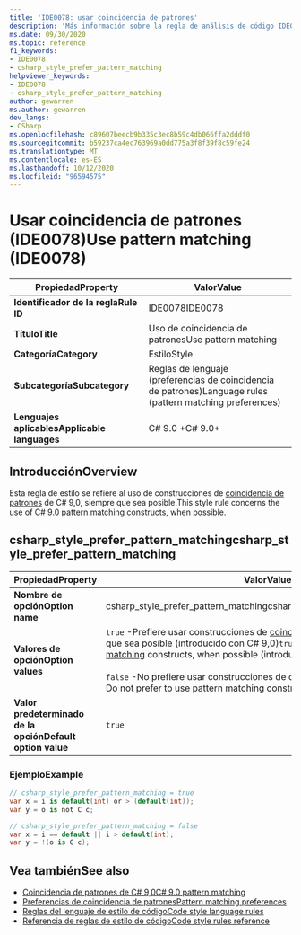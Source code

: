```yaml
---
title: 'IDE0078: usar coincidencia de patrones'
description: 'Más información sobre la regla de análisis de código IDE0078: usar coincidencia de patrones'
ms.date: 09/30/2020
ms.topic: reference
f1_keywords:
- IDE0078
- csharp_style_prefer_pattern_matching
helpviewer_keywords:
- IDE0078
- csharp_style_prefer_pattern_matching
author: gewarren
ms.author: gewarren
dev_langs:
- CSharp
ms.openlocfilehash: c89607beecb9b335c3ec8b59c4db066ffa2dddf0
ms.sourcegitcommit: b59237ca4ec763969a0dd775a3f8f39f8c59fe24
ms.translationtype: MT
ms.contentlocale: es-ES
ms.lasthandoff: 10/12/2020
ms.locfileid: "96594575"
---
```

# <a name="use-pattern-matching-ide0078"></a><span data-ttu-id="7bd46-103">Usar coincidencia de patrones (IDE0078)</span><span class="sxs-lookup"><span data-stu-id="7bd46-103">Use pattern matching (IDE0078)</span></span>

|<span data-ttu-id="7bd46-104">Propiedad</span><span class="sxs-lookup"><span data-stu-id="7bd46-104">Property</span></span>|<span data-ttu-id="7bd46-105">Valor</span><span class="sxs-lookup"><span data-stu-id="7bd46-105">Value</span></span>|
|-|-|
| <span data-ttu-id="7bd46-106">**Identificador de la regla**</span><span class="sxs-lookup"><span data-stu-id="7bd46-106">**Rule ID**</span></span> | <span data-ttu-id="7bd46-107">IDE0078</span><span class="sxs-lookup"><span data-stu-id="7bd46-107">IDE0078</span></span> |
| <span data-ttu-id="7bd46-108">**Título**</span><span class="sxs-lookup"><span data-stu-id="7bd46-108">**Title**</span></span> | <span data-ttu-id="7bd46-109">Uso de coincidencia de patrones</span><span class="sxs-lookup"><span data-stu-id="7bd46-109">Use pattern matching</span></span> |
| <span data-ttu-id="7bd46-110">**Categoría**</span><span class="sxs-lookup"><span data-stu-id="7bd46-110">**Category**</span></span> | <span data-ttu-id="7bd46-111">Estilo</span><span class="sxs-lookup"><span data-stu-id="7bd46-111">Style</span></span> |
| <span data-ttu-id="7bd46-112">**Subcategoría**</span><span class="sxs-lookup"><span data-stu-id="7bd46-112">**Subcategory**</span></span> | <span data-ttu-id="7bd46-113">Reglas de lenguaje (preferencias de coincidencia de patrones)</span><span class="sxs-lookup"><span data-stu-id="7bd46-113">Language rules (pattern matching preferences)</span></span> |
| <span data-ttu-id="7bd46-114">**Lenguajes aplicables**</span><span class="sxs-lookup"><span data-stu-id="7bd46-114">**Applicable languages**</span></span> | <span data-ttu-id="7bd46-115">C# 9.0 +</span><span class="sxs-lookup"><span data-stu-id="7bd46-115">C# 9.0+</span></span> |

## <a name="overview"></a><span data-ttu-id="7bd46-116">Introducción</span><span class="sxs-lookup"><span data-stu-id="7bd46-116">Overview</span></span>

<span data-ttu-id="7bd46-117">Esta regla de estilo se refiere al uso de construcciones de [coincidencia de patrones](../../../csharp/whats-new/csharp-9.md#pattern-matching-enhancements) de C# 9,0, siempre que sea posible.</span><span class="sxs-lookup"><span data-stu-id="7bd46-117">This style rule concerns the use of C# 9.0 [pattern matching](../../../csharp/whats-new/csharp-9.md#pattern-matching-enhancements) constructs, when possible.</span></span>

## <a name="csharp_style_prefer_pattern_matching"></a><span data-ttu-id="7bd46-118">csharp_style_prefer_pattern_matching</span><span class="sxs-lookup"><span data-stu-id="7bd46-118">csharp_style_prefer_pattern_matching</span></span>

|<span data-ttu-id="7bd46-119">Propiedad</span><span class="sxs-lookup"><span data-stu-id="7bd46-119">Property</span></span>|<span data-ttu-id="7bd46-120">Valor</span><span class="sxs-lookup"><span data-stu-id="7bd46-120">Value</span></span>|
|-|-|
| <span data-ttu-id="7bd46-121">**Nombre de opción**</span><span class="sxs-lookup"><span data-stu-id="7bd46-121">**Option name**</span></span> | <span data-ttu-id="7bd46-122">csharp_style_prefer_pattern_matching</span><span class="sxs-lookup"><span data-stu-id="7bd46-122">csharp_style_prefer_pattern_matching</span></span> |
| <span data-ttu-id="7bd46-123">**Valores de opción**</span><span class="sxs-lookup"><span data-stu-id="7bd46-123">**Option values**</span></span> | <span data-ttu-id="7bd46-124">`true` -Prefiere usar construcciones de [coincidencia de patrones](../../../csharp/whats-new/csharp-9.md#pattern-matching-enhancements) , siempre que sea posible (introducido con C# 9,0)</span><span class="sxs-lookup"><span data-stu-id="7bd46-124">`true` - Prefer to use [pattern matching](../../../csharp/whats-new/csharp-9.md#pattern-matching-enhancements) constructs, when possible (introduced with C# 9.0)</span></span><br /><br /><span data-ttu-id="7bd46-125">`false` -No prefiere usar construcciones de coincidencia de patrones.</span><span class="sxs-lookup"><span data-stu-id="7bd46-125">`false` - Do not prefer to use pattern matching constructs.</span></span> |
| <span data-ttu-id="7bd46-126">**Valor predeterminado de la opción**</span><span class="sxs-lookup"><span data-stu-id="7bd46-126">**Default option value**</span></span> | `true` |

### <a name="example"></a><span data-ttu-id="7bd46-127">Ejemplo</span><span class="sxs-lookup"><span data-stu-id="7bd46-127">Example</span></span>

```csharp
// csharp_style_prefer_pattern_matching = true
var x = i is default(int) or > (default(int));
var y = o is not C c;

// csharp_style_prefer_pattern_matching = false
var x = i == default || i > default(int);
var y = !(o is C c);
```

## <a name="see-also"></a><span data-ttu-id="7bd46-128">Vea también</span><span class="sxs-lookup"><span data-stu-id="7bd46-128">See also</span></span>

- [<span data-ttu-id="7bd46-129">Coincidencia de patrones de C# 9,0</span><span class="sxs-lookup"><span data-stu-id="7bd46-129">C# 9.0 pattern matching</span></span>](../../../csharp/whats-new/csharp-9.md#pattern-matching-enhancements)
- [<span data-ttu-id="7bd46-130">Preferencias de coincidencia de patrones</span><span class="sxs-lookup"><span data-stu-id="7bd46-130">Pattern matching preferences</span></span>](pattern-matching-preferences.md)
- [<span data-ttu-id="7bd46-131">Reglas del lenguaje de estilo de código</span><span class="sxs-lookup"><span data-stu-id="7bd46-131">Code style language rules</span></span>](language-rules.md)
- [<span data-ttu-id="7bd46-132">Referencia de reglas de estilo de código</span><span class="sxs-lookup"><span data-stu-id="7bd46-132">Code style rules reference</span></span>](index.md)
